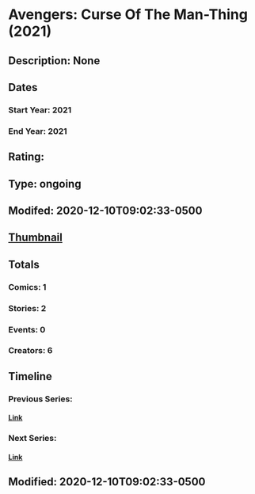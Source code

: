 # Avengers: Curse Of The Man-Thing (2021)
## Description: None
## Dates
### Start Year: 2021
### End Year: 2021
## Rating: 
## Type: ongoing
## Modifed: 2020-12-10T09:02:33-0500
## [Thumbnail](http://i.annihil.us/u/prod/marvel/i/mg/b/40/image_not_available.jpg)
## Totals
### Comics: 1
### Stories: 2
### Events: 0
### Creators: 6
## Timeline
### Previous Series: 
#### [Link]()
### Next Series: 
#### [Link]()
## Modified: 2020-12-10T09:02:33-0500